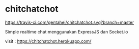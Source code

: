 # chitchatchot

https://travis-ci.com/gentahei/chitchatchot.svg?branch=master

Simple realtime chat menggunakan ExpressJS dan Socket.io

visit : https://chitchatchot.herokuapp.com/
